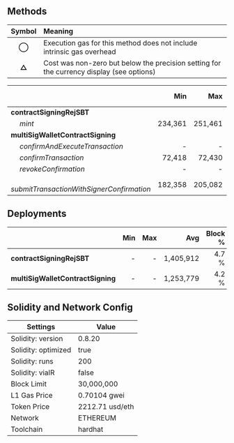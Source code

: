 ## Methods
| **Symbol** | **Meaning**                                                                              |
| :--------: | :--------------------------------------------------------------------------------------- |
|    **◯**   | Execution gas for this method does not include intrinsic gas overhead                    |
|    **△**   | Cost was non-zero but below the precision setting for the currency display (see options) |

|                                                  |     Min |     Max |     Avg | Calls | usd avg |
| :----------------------------------------------- | ------: | ------: | ------: | ----: | ------: |
| **contractSigningRejSBT**                        |         |         |         |       |         |
|        *mint*                                    | 234,361 | 251,461 | 238,636 |     8 |  0.3702 |
| **multiSigWalletContractSigning**                |         |         |         |       |         |
|        *confirmAndExecuteTransaction*            |       - |       - | 174,661 |     1 |  0.2709 |
|        *confirmTransaction*                      |  72,418 |  72,430 |  72,425 |     5 |  0.1123 |
|        *revokeConfirmation*                      |       - |       - |  35,402 |     1 |  0.0549 |
|        *submitTransactionWithSignerConfirmation* | 182,358 | 205,082 | 197,507 |     3 |  0.3064 |

## Deployments
|                                   | Min | Max  |       Avg | Block % | usd avg |
| :-------------------------------- | --: | ---: | --------: | ------: | ------: |
| **contractSigningRejSBT**         |   - |    - | 1,405,912 |   4.7 % |  2.1808 |
| **multiSigWalletContractSigning** |   - |    - | 1,253,779 |   4.2 % |  1.9449 |

## Solidity and Network Config
| **Settings**        | **Value**       |
| ------------------- | --------------- |
| Solidity: version   | 0.8.20          |
| Solidity: optimized | true            |
| Solidity: runs      | 200             |
| Solidity: viaIR     | false           |
| Block Limit         | 30,000,000      |
| L1 Gas Price        | 0.70104 gwei    |
| Token Price         | 2212.71 usd/eth |
| Network             | ETHEREUM        |
| Toolchain           | hardhat         |

